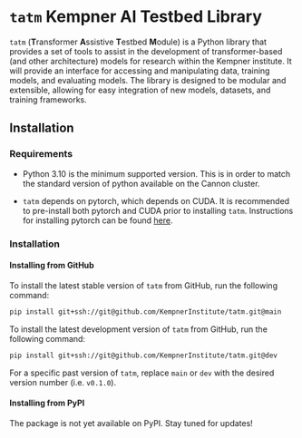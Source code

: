 # `tatm` Kempner AI Testbed Library

`tatm` (**T**ransformer **A**ssistive **T**estbed **M**odule) is a Python library that provides a set of tools to assist in the development of transformer-based (and other architecture) models for research within the Kempner institute. It will provide an interface for accessing and manipulating data, training models, and evaluating models. The library is designed to be modular and extensible, allowing for easy integration of new models, datasets, and training frameworks.

## Installation

### Requirements

- Python 3.10 is the minimum supported version. This is in order to match the standard version of python available on the 
   Cannon cluster.

- `tatm` depends on pytorch, which depends on CUDA. It is recommended to pre-install both pytorch and CUDA prior to installing `tatm`. Instructions for installing pytorch can be found [here](https://pytorch.org/get-started/locally/).

### Installation

#### Installing from GitHub

To install the latest stable version of `tatm` from GitHub, run the following command:

```bash
pip install git+ssh://git@github.com/KempnerInstitute/tatm.git@main
```

To install the latest development version of `tatm` from GitHub, run the following command:

```bash
pip install git+ssh://git@github.com/KempnerInstitute/tatm.git@dev
```

For a specific past version of `tatm`, replace `main` or `dev` with the desired version number (i.e. `v0.1.0`).

#### Installing from PyPI

The package is not yet available on PyPI. Stay tuned for updates!